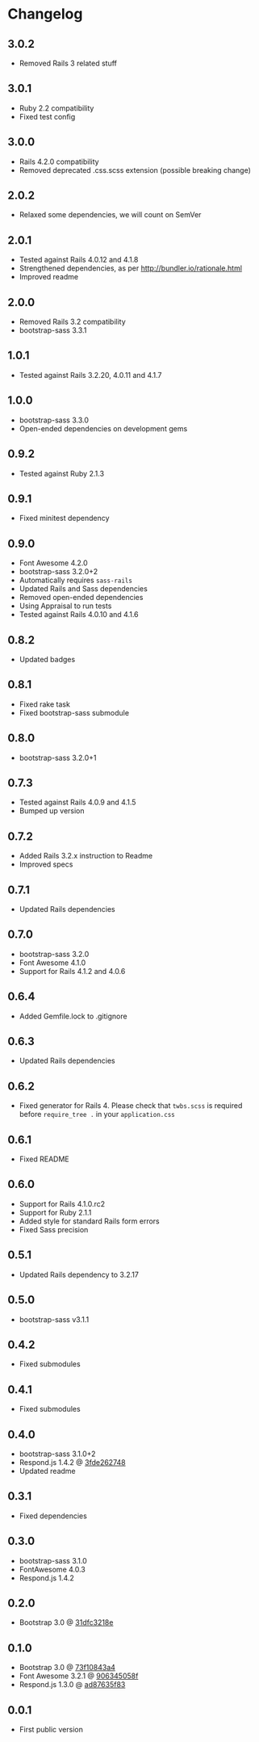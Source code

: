 # Changelog

## 3.0.2

* Removed Rails 3 related stuff

## 3.0.1

* Ruby 2.2 compatibility
* Fixed test config

## 3.0.0

* Rails 4.2.0 compatibility
* Removed deprecated .css.scss extension (possible breaking change)

## 2.0.2

* Relaxed some dependencies, we will count on SemVer

## 2.0.1

* Tested against Rails 4.0.12 and 4.1.8
* Strengthened dependencies, as per http://bundler.io/rationale.html
* Improved readme

## 2.0.0

* Removed Rails 3.2 compatibility
* bootstrap-sass 3.3.1

## 1.0.1

* Tested against Rails 3.2.20, 4.0.11 and 4.1.7

## 1.0.0

* bootstrap-sass 3.3.0
* Open-ended dependencies on development gems

## 0.9.2

* Tested against Ruby 2.1.3

## 0.9.1

* Fixed minitest dependency

## 0.9.0

* Font Awesome 4.2.0
* bootstrap-sass 3.2.0+2
* Automatically requires `sass-rails`
* Updated Rails and Sass dependencies
* Removed open-ended dependencies
* Using Appraisal to run tests
* Tested against Rails 4.0.10 and 4.1.6

## 0.8.2

* Updated badges

## 0.8.1

* Fixed rake task
* Fixed bootstrap-sass submodule

## 0.8.0

* bootstrap-sass 3.2.0+1

## 0.7.3

* Tested against Rails 4.0.9 and 4.1.5
* Bumped up version

## 0.7.2

* Added Rails 3.2.x instruction to Readme
* Improved specs

## 0.7.1

* Updated Rails dependencies

## 0.7.0

* bootstrap-sass 3.2.0
* Font Awesome 4.1.0
* Support for Rails 4.1.2 and 4.0.6

## 0.6.4

* Added Gemfile.lock to .gitignore

## 0.6.3

* Updated Rails dependencies

## 0.6.2

* Fixed generator for Rails 4. Please check that `twbs.scss` is required before `require_tree .` in your `application.css`

## 0.6.1

* Fixed README

## 0.6.0

* Support for Rails 4.1.0.rc2
* Support for Ruby 2.1.1
* Added style for standard Rails form errors
* Fixed Sass precision

## 0.5.1

* Updated Rails dependency to 3.2.17

## 0.5.0

* bootstrap-sass v3.1.1

## 0.4.2

* Fixed submodules

## 0.4.1

* Fixed submodules

## 0.4.0

* bootstrap-sass 3.1.0+2
* Respond.js 1.4.2 @ [3fde262748](https://github.com/scottjehl/Respond/commit/3fde2627484f8cb38e2bd4dbf2374cf41184b0f4)
* Updated readme

## 0.3.1

* Fixed dependencies

## 0.3.0

* bootstrap-sass 3.1.0
* FontAwesome 4.0.3
* Respond.js 1.4.2

## 0.2.0

* Bootstrap 3.0 @ [31dfc3218e](https://github.com/twbs/bootstrap/commit/31dfc3218e4aafca3a3963a632a22ee018362c00)

## 0.1.0

* Bootstrap 3.0 @ [73f10843a4](https://github.com/twbs/bootstrap/commit/73f10843a487ee94bed755ecfd7c853cb657bf38)
* Font Awesome 3.2.1 @ [906345058f](https://github.com/FortAwesome/Font-Awesome/commit/906345058f738c2b931f89754a319ed108e17bd8)
* Respond.js 1.3.0 @ [ad87635f83](https://github.com/scottjehl/Respond/commit/ad87635f83f8b811e1da53c082325a4b35960771)

## 0.0.1

* First public version
